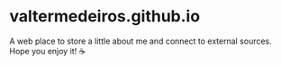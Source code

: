 # valtermedeiros.github.io
 A web place to store a little about me and connect to external sources. Hope you enjoy it! ☕️ 
